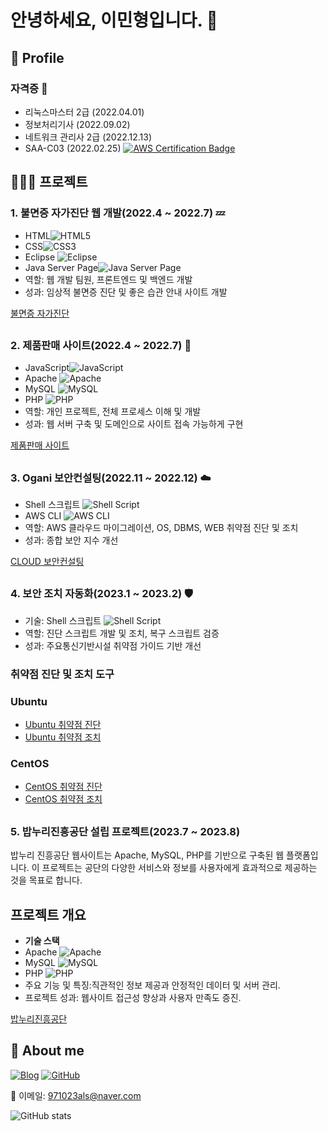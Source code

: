 # 안녕하세요, 이민형입니다. 👋

## 🔎 Profile

### 자격증 📜
- 리눅스마스터 2급 (2022.04.01)
- 정보처리기사 (2022.09.02)
- 네트워크 관리사 2급 (2022.12.13)
- SAA-C03 (2022.02.25) [![AWS Certification Badge](https://img.shields.io/badge/AWS-Certification-blue)](https://www.credly.com/badges/9040d238-7e1d-4663-8a91-2c5319368d50/public_url)

## 👩🏻‍💻 프로젝트

### 1. 불면증 자가진단 웹 개발(2022.4 ~ 2022.7) 💤
- HTML![HTML5](https://img.shields.io/badge/-HTML5-E34F26?style=flat&logo=html5&logoColor=white)
- CSS![CSS3](https://img.shields.io/badge/-CSS3-1572B6?style=flat&logo=css3&logoColor=white)
- Eclipse ![Eclipse](https://img.shields.io/badge/-Eclipse-2C2255?style=flat&logo=eclipse&logoColor=white)
- Java Server Page![Java Server Page](https://img.shields.io/badge/-Java%20Server%20Page-007396?style=flat&logo=java&logoColor=white)
- 역할: 웹 개발 팀원, 프론트엔드 및 백엔드 개발
- 성과: 임상적 불면증 진단 및 좋은 습관 안내 사이트 개발

[불면증 자가진단](https://github.com/971023als/jsp)

##

### 2. 제품판매 사이트(2022.4 ~ 2022.7) 🛒
- JavaScript![JavaScript](https://img.shields.io/badge/-JavaScript-F7DF1E?style=flat&logo=javascript&logoColor=black)
- Apache ![Apache](https://img.shields.io/badge/-Apache-D22128?style=flat&logo=apache&logoColor=white)
- MySQL ![MySQL](https://img.shields.io/badge/-MySQL-4479A1?style=flat&logo=mysql&logoColor=white)
- PHP ![PHP](https://img.shields.io/badge/-PHP-777BB4?style=flat&logo=php&logoColor=white)
- 역할: 개인 프로젝트, 전체 프로세스 이해 및 개발
- 성과: 웹 서버 구축 및 도메인으로 사이트 접속 가능하게 구현

[제품판매 사이트](https://github.com/971023als/oldphp)

##

### 3. Ogani 보안컨설팅(2022.11 ~ 2022.12) ☁️
- Shell 스크립트 ![Shell Script](https://img.shields.io/badge/-Shell%20Script-4EAA25?style=flat&logo=gnu-bash&logoColor=white)
- AWS CLI ![AWS CLI](https://img.shields.io/badge/-AWS%20CLI-FF9900?style=flat&logo=amazonaws&logoColor=white)
- 역할: AWS 클라우드 마이그레이션, OS, DBMS, WEB 취약점 진단 및 조치
- 성과: 종합 보안 지수 개선

[CLOUD 보안컨설팅](https://github.com/971023als/php)

##

### 4. 보안 조치 자동화(2023.1 ~ 2023.2) 🛡️
- 기술: Shell 스크립트 ![Shell Script](https://img.shields.io/badge/-Shell%20Script-4EAA25?style=flat&logo=gnu-bash&logoColor=white)
- 역할: 진단 스크립트 개발 및 조치, 복구 스크립트 검증
- 성과: 주요통신기반시설 취약점 가이드 기반 개선

### 취약점 진단 및 조치 도구

### Ubuntu
- [Ubuntu 취약점 진단](https://github.com/971023als/ubunut-vul)
- [Ubuntu 취약점 조치](https://github.com/971023als/ubud)

### CentOS
- [CentOS 취약점 진단](https://github.com/971023als/centos-vul)
- [CentOS 취약점 조치](https://github.com/971023als/ced)



## 

### 5. 밥누리진흥공단 설립 프로젝트(2023.7 ~ 2023.8)

밥누리 진흥공단 웹사이트는 Apache, MySQL, PHP를 기반으로 구축된 웹 플랫폼입니다. 이 프로젝트는 공단의 다양한 서비스와 정보를 사용자에게 효과적으로 제공하는 것을 목표로 합니다.

## 프로젝트 개요

- **기술 스택**
- Apache ![Apache](https://img.shields.io/badge/-Apache-D22128?style=flat&logo=apache&logoColor=white)
- MySQL ![MySQL](https://img.shields.io/badge/-MySQL-4479A1?style=flat&logo=mysql&logoColor=white)
- PHP ![PHP](https://img.shields.io/badge/-PHP-777BB4?style=flat&logo=php&logoColor=white)
- 주요 기능 및 특징:직관적인 정보 제공과 안정적인 데이터 및 서버 관리.
- 프로젝트 성과: 웹사이트 접근성 향상과 사용자 만족도 증진.

[밥누리진흥공단](https://github.com/971023als/bobnuri)  


## 💫 About me

[![Blog](https://img.shields.io/badge/티스토리-보안%20직무%20포트폴리오-blue)](https://59lee.tistory.com/?page=3)
[![GitHub](https://img.shields.io/badge/GitHub-971023als-lightgrey?style=flat&logo=github)](https://github.com/971023als)

📧 이메일: [971023als@naver.com](mailto:971023als@naver.com)


![GitHub stats](https://github-readme-stats.vercel.app/api?username=971023als&show_icons=true&theme=omni)


